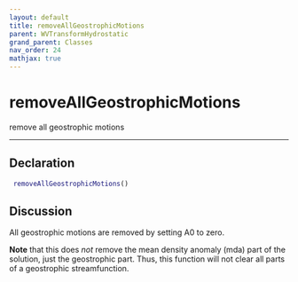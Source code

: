 ```yaml
---
layout: default
title: removeAllGeostrophicMotions
parent: WVTransformHydrostatic
grand_parent: Classes
nav_order: 24
mathjax: true
---
```


#  removeAllGeostrophicMotions

remove all geostrophic motions


---

## Declaration
```matlab
 removeAllGeostrophicMotions()     
```
## Discussion

  All geostrophic motions are removed by setting A0 to zero.
 
  **Note** that this does *not* remove the mean density anomaly
  (mda) part of the solution, just the geostrophic part. Thus,
  this function will not clear all parts of a geostrophic
  streamfunction.
 
      
